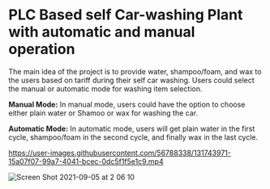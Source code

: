 # PLC Based self Car-washing Plant with automatic and manual operation

The main idea of the project is to provide water, shampoo/foam, and wax to the users based on tariff during their self car washing. Users could select the manual or automatic mode for washing item selection.

**Manual Mode:**  In manual mode, users could have the option to choose either plain water or Shamoo or wax for washing the car.

**Automatic Mode:** In automatic mode, users will get plain water in the first cycle, shampoo/foam in the second cycle, and finally wax in the last cycle.

https://user-images.githubusercontent.com/56788338/131743971-15a07f07-99a7-4041-bcec-0dc5f1f5e1c9.mp4

![Screen Shot 2021-09-05 at 2 06 10](https://user-images.githubusercontent.com/56788338/132110086-c1ab4d39-eeaa-4b53-8d9f-0df690ff8aba.png)

